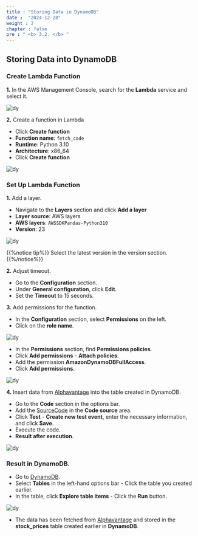 ```yaml
---
title : "Storing Data in DynamoDB"
date :  "2024-12-28"
weight : 2
chapter : false
pre : " <b> 3.2. </b> "
---
```


## Storing Data into DynamoDB
### Create Lambda Function

**1.** In the AWS Management Console, search for the **Lambda** service and select it.

![dy](/images/3.connect/3.2.1.png)

**2.** Create a function in Lambda

- Click **Create function**
- **Function name**: `fetch_code`
- **Runtime**: Python 3.10
- **Architecture**: x86_64
- Click **Create function**

![dy](/images/3.connect/3.2.2.png)

### Set Up Lambda Function

**1.** Add a layer.

- Navigate to the **Layers** section and click **Add a layer**
- **Layer source**: AWS layers
- **AWS layers**: `AWSSDKPandas-Python310`
- **Version**: 23

![dy](/images/3.connect/3.2.3.png)

{{%notice tip%}}
Select the latest version in the version section.
{{%/notice%}}

**2.** Adjust timeout.

- Go to the **Configuration** section.
- Under **General configuration**, click **Edit**.
- Set the **Timeout** to 15 seconds.

**3.** Add permissions for the function.

- In the **Configuration** section, select **Permissions** on the left.
- Click on the **role name**.

![dy](/images/3.connect/3.2.4.png)

- In the **Permissions** section, find **Permissions policies**.
- Click **Add permissions** - **Attach policies**.
- Add the permission **AmazonDynamoDBFullAccess**.
- Click **Add permissions**.

![dy](/images/3.connect/3.2.5.png)

**4.** Insert data from [Alphavantage](https://www.alphavantage.co/) into the table created in DynamoDB.

- Go to the **Code** section in the options bar.
- Add the [SourceCode](/file/fetch_code.py) in the **Code source** area.
- Click **Test** - **Create new test event**, enter the necessary information, and click **Save**.
- Execute the code.
- **Result after execution**.

![dy](/images/3.connect/3.2.6.png)

### Result in DynamoDB.

- Go to [DynamoDB](https://us-east-1.console.aws.amazon.com/dynamodbv2/home?region=us-east-1#service).
- Select **Tables** in the left-hand options bar - Click the table you created earlier.
- In the table, click **Explore table items** - Click the **Run** button.

![dy](/images/3.connect/3.2.7.png)

- The data has been fetched from [Alphavantage](https://www.alphavantage.co/) and stored in the **stock_prices** table created earlier in **DynamoDB**.